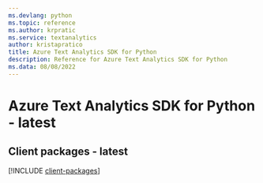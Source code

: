 ```yaml
---
ms.devlang: python
ms.topic: reference
ms.author: krpratic
ms.service: textanalytics
author: kristapratico
title: Azure Text Analytics SDK for Python
description: Reference for Azure Text Analytics SDK for Python
ms.data: 08/08/2022
---
```

# Azure Text Analytics SDK for Python - latest

## Client packages - latest
[!INCLUDE [client-packages](text-analytics-client-index.md)]